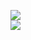 [![](https://img.shields.io/badge/Made%20With-Github%20Spray-lightgrey.svg?style=for-the-badge&logo=github)](https://github.com/Annihil/github-spray#26464)  
[![](https://i.imgur.com/2DrTn0Z.gif)](https://github.com/Annihil/github-spray)